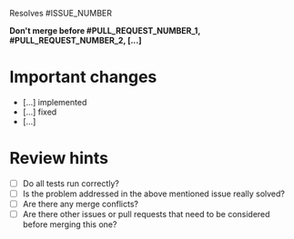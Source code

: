 Resolves #ISSUE_NUMBER

**Don't merge before #PULL_REQUEST_NUMBER_1, #PULL_REQUEST_NUMBER_2, [...]**

# Important changes

- [...] implemented
- [...] fixed
- [...]

# Review hints

- [ ] Do all tests run correctly?
- [ ] Is the problem addressed in the above mentioned issue really solved?
- [ ] Are there any merge conflicts?
- [ ] Are there other issues or pull requests that need to be considered before merging this one?
